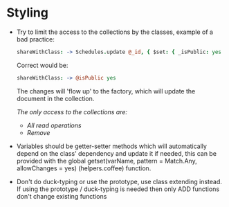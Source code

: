 Styling
===
* Try to limit the access to the collections by the classes, example of a bad practice:

  ```coffeescript
  shareWithClass: -> Schedules.update @_id, { $set: { _isPublic: yes }}
  ```

  Correct would be:

  ```coffeescript
  shareWithClass: -> @isPublic yes
  ```

  The changes will 'flow up' to the factory, which will update the document in the collection.

  _The only access to the collections are:_
    * _All read operations_
    * _Remove_
    

* Variables should be getter-setter methods which will automatically depend on the class' dependency and update it if needed, this can be provided with the global getset(varName, pattern = Match.Any, allowChanges = yes) (helpers.coffee) function.

* Don't do duck-typing or use the prototype, use class extending instead. If using the prototype / duck-typing is needed then only ADD functions don't change existing functions